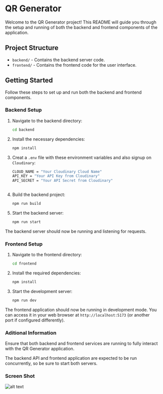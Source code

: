 # QR Generator

Welcome to the QR Generator project! This README will guide you through the setup and running of both the backend and frontend components of the application.

## Project Structure

- `backend/` - Contains the backend server code.
- `frontend/` - Contains the frontend code for the user interface.

## Getting Started

Follow these steps to set up and run both the backend and frontend components.

### Backend Setup

1. Navigate to the backend directory:
   ```bash
   cd backend

2. Install the necessary dependencies:
    ```bash
   npm install
    
3. Creat a `.env` file with these environment variables and also signup on `Cloudinary`:
    ```bash
    CLOUD_NAME = "Your Cloudinary Cloud Name"
   API_KEY = "Your API Key from Cloudinary"
   API_SECRET = "Your API Secret from Cloudinary"
      
4. Build the backend project:
   ```bash
   npm run build

5. Start the backend server:
   ```bash
   npm run start

The backend server should now be running and listening for requests.

### Frontend Setup

1. Navigate to the frontend directory:
   ```bash
   cd frontend

2. Install the required dependencies:
   ```bash
   npm install

3. Start the development server:
   ```bash
   npm run dev
The frontend application should now be running in development mode. You can access it in your web browser at `http://localhost:5173` (or another port if configured differently).

### Aditional Information
Ensure that both backend and frontend services are running to fully interact with the QR Generator application.

The backend API and frontend application are expected to be run concurrently, so be sure to start both servers.

### Screen Shot

![alt text](https://github.com/Mohammad-Muzaffar/QR-Code-Generator/blob/main/frontend/src/assets/SS.png)
